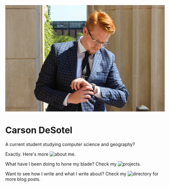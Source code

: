 ![Carson](images/desotel-13.jpg)

# Carson DeSotel

A current student studying computer science and geography?

Exactly. Here's more ![about me](/about/).

What have I been doing to hone my blade? Check my ![projects](/projects/).

Want to see how I write and what I write about? Check my ![directory](/directory/) for more blog posts.
